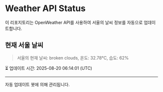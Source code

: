 
# Weather API Status

이 리포지토리는 OpenWeather API를 사용하여 서울의 날씨 정보를 자동으로 업데이트합니다.

## 현재 서울 날씨
> 서울의 현재 날씨: broken clouds, 온도: 32.78°C, 습도: 62%

⏳ 업데이트 시간: 2025-08-20 06:14:01 (UTC)

---
자동 업데이트 봇에 의해 관리됩니다.
